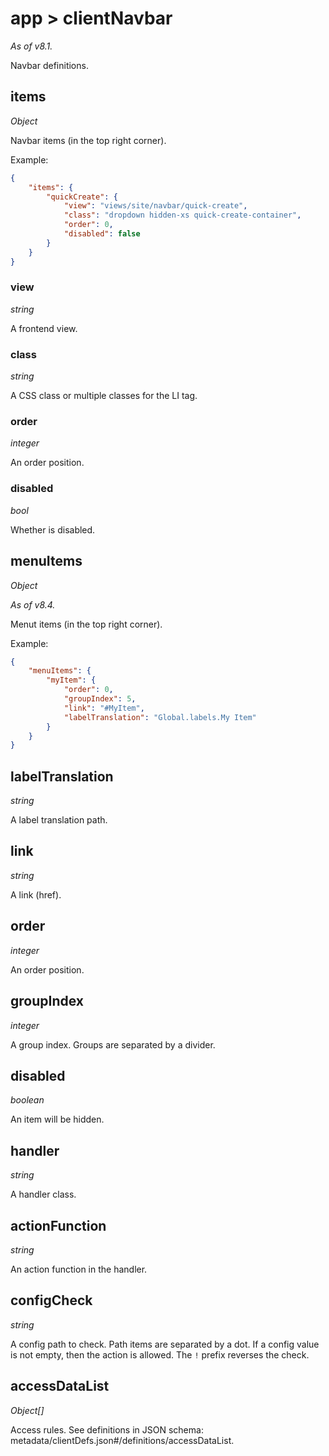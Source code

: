 # app > clientNavbar

*As of v8.1.*

Navbar definitions.

## items

*Object*

Navbar items (in the top right corner).

Example:

```json
{
    "items": {
        "quickCreate": {
            "view": "views/site/navbar/quick-create",
            "class": "dropdown hidden-xs quick-create-container",
            "order": 0,
            "disabled": false
        }
    }
}
```

### view

*string*

A frontend view.

### class

*string*

A CSS class or multiple classes for the LI tag.

### order

*integer*

An order position.

### disabled

*bool*

Whether is disabled.

## menuItems

*Object*

*As of v8.4.*

Menut items (in the top right corner).

Example:

```json
{
    "menuItems": {
        "myItem": {
            "order": 0,
            "groupIndex": 5,
            "link": "#MyItem",
            "labelTranslation": "Global.labels.My Item"
        }
    }
}
```

## labelTranslation

*string*

A label translation path.

## link

*string*

A link (href).

## order

*integer*

An order position.

## groupIndex

*integer*

A group index. Groups are separated by a divider.

## disabled

*boolean*

An item will be hidden.

## handler

*string*

A handler class.

## actionFunction

*string*

An action function in the handler.

## configCheck

*string*

A config path to check. Path items are separated by a dot. If a config value is not empty, then the action is allowed. The `!` prefix reverses the check.

## accessDataList

*Object[]*

Access rules. See definitions in JSON schema: metadata/clientDefs.json#/definitions/accessDataList.
